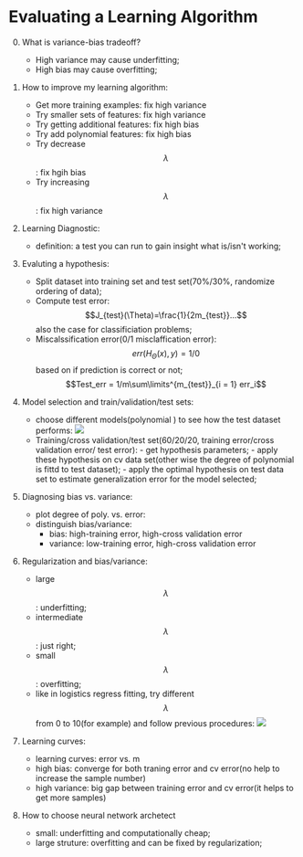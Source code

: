 # Evaluating a Learning Algorithm

0. What is variance-bias tradeoff?
    - High variance may cause underfitting;
    - High bias may cause overfitting;

1. How to improve my learning algorithm:
    - Get more training examples: fix high variance
    - Try smaller sets of features: fix high variance
    - Try getting additional features: fix high bias
    - Try add polynomial features: fix high bias
    - Try decrease $$\lambda$$: fix hgih bias
    - Try increasing $$\lambda$$: fix high variance
2. Learning Diagnostic:
    - definition: a test you can run to gain insight what is/isn't working;
3. Evaluting a hypothesis:
    - Split dataset into training set and test set(70%/30%, randomize ordering of data);
    - Compute test error: $$J_{test}(\Theta)=\frac{1}{2m_{test}}...$$ also the case for classificiation problems;
    - Miscalssification error(0/1 misclaffication error):
        $$err(H_{\Theta}(x), y) = 1/0 $$ based on if prediction is correct or not; $$Test_err = 1/m\sum\limits^{m_{test}}_{i = 1} err_i$$
        
4. Model selection and train/validation/test sets:  
    - choose different models(polynomial ) to see how the test dataset performs:
    ![](http://i.imgur.com/6qfsEP6.png)
    - Training/cross validation/test set(60/20/20, training error/cross validation error/ test error):
          - get hypothesis parameters;
          - apply these hypothesis on cv data set(other wise the degree of polynomial is fittd to test dataset);
          - apply the optimal hypothesis on test data set to estimate generalization error for the model selected;

5. Diagnosing bias vs. variance:    
    - plot degree of poly. vs. error:
    - distinguish bias/variance:
        - bias: high-training error, high-cross validation error
        - variance: low-training error, high-cross validation error
6. Regularization and bias/variance:
   - large $$\lambda$$ : underfitting;
   - intermediate $$\lambda$$: just right;
   - small $$\lambda$$: overfitting;
   - like in logistics regress fitting, try different $$\lambda$$ from 0 to 10(for example) and follow previous procedures:
   ![](http://i.imgur.com/eKiqxg8.png)
   
7. Learning curves:
   - learning curves: error vs. m
   - high bias: converge for both traning error and cv error(no help to increase the sample number)
   - high variance: big gap between training error and cv error(it helps to get more samples)

8. How to choose neural network archetect
   - small: underfitting and computationally cheap;
   - large struture: overfitting and can be fixed by regularization;
     
